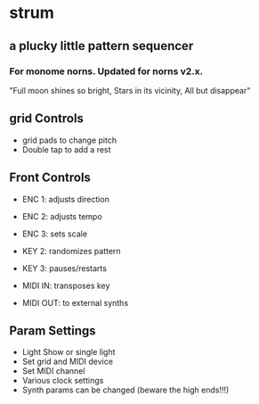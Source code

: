 # strum
## a plucky little pattern sequencer

### For monome norns. Updated for norns v2.x.

"Full moon shines so bright, Stars in its vicinity, All but disappear"

## grid Controls

- grid pads to change pitch
- Double tap to add a rest

## Front Controls

- ENC 1: adjusts direction
- ENC 2: adjusts tempo
- ENC 3: sets scale
- KEY 2: randomizes pattern
- KEY 3: pauses/restarts


- MIDI IN: transposes key
- MIDI OUT: to external synths

## Param Settings

- Light Show or single light
- Set grid and MIDI device
- Set MIDI channel
- Various clock settings
- Synth params can be changed (beware the high ends!!!)
